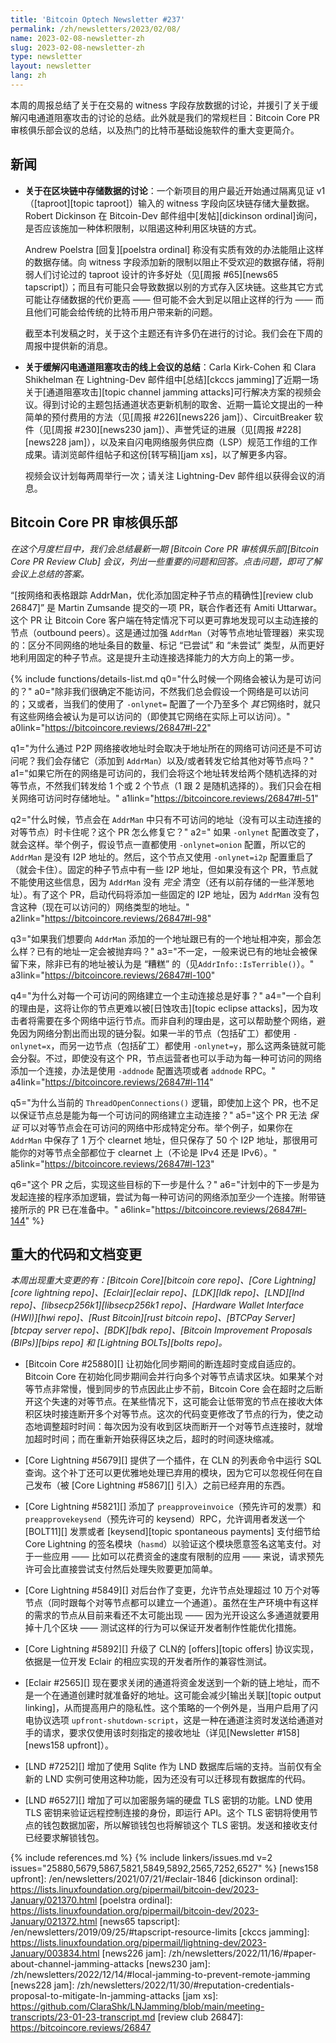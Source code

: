 ```yaml
---
title: 'Bitcoin Optech Newsletter #237'
permalink: /zh/newsletters/2023/02/08/
name: 2023-02-08-newsletter-zh
slug: 2023-02-08-newsletter-zh
type: newsletter
layout: newsletter
lang: zh
---
```


本周的周报总结了关于在交易的 witness 字段存放数据的讨论，并援引了关于缓解闪电通道阻塞攻击的讨论的总结。此外就是我们的常规栏目：Bitcoin Core PR 审核俱乐部会议的总结，以及热门的比特币基础设施软件的重大变更简介。

## 新闻

- **<!--discussion-about-storing-data-in-the-block-chain-->关于在区块链中存储数据的讨论**：一个新项目的用户最近开始通过隔离见证 v1（[taproot][topic taproot]）输入的 witness 字段向区块链存储大量数据。Robert Dickinson 在 Bitcoin-Dev 邮件组中[发帖][dickinson ordinal]询问，是否应该施加一种体积限制，以阻遏这种利用区块链的方式。

  Andrew Poelstra [回复][poelstra ordinal] 称没有实质有效的办法能阻止这样的数据存储。向 witness 字段添加新的限制以阻止不受欢迎的数据存储，将削弱人们讨论过的 taproot 设计的许多好处（见[周报 #65][news65 tapscript]）；而且有可能只会导致数据以别的方式存入区块链。这些其它方式可能让存储数据的代价更高 —— 但可能不会大到足以阻止这样的行为 —— 而且他们可能会给传统的比特币用户带来新的问题。

  截至本刊发稿之时，关于这个主题还有许多仍在进行的讨论。我们会在下周的周报中提供新的消息。

- **<!--summary-of-call-about-mitigating-ln-jamming-->关于缓解闪电通道阻塞攻击的线上会议的总结**：Carla Kirk-Cohen 和 Clara Shikhelman 在 Lightning-Dev 邮件组中[总结][ckccs jamming]了近期一场关于[通道阻塞攻击][topic channel jamming attacks]可行解决方案的视频会议。得到讨论的主题包括通道状态更新机制的取舍、近期一篇论文提出的一种简单的预付费用的方法（见[周报 #226][news226 jam]）、CircuitBreaker 软件（见[周报 #230][news230 jam]）、声誉凭证的进展（见[周报 #228][news228 jam]），以及来自闪电网络服务供应商（LSP）规范工作组的工作成果。请浏览邮件组帖子和这份[转写稿][jam xs]，以了解更多内容。

  视频会议计划每两周举行一次；请关注 Lightning-Dev 邮件组以获得会议的消息。

## Bitcoin Core PR 审核俱乐部

*在这个月度栏目中，我们会总结最新一期 [Bitcoin Core PR 审核俱乐部][Bitcoin Core PR Review Club] 会议，列出一些重要的问题和回答。点击问题，即可了解会议上总结的答案。*

“[按网络和表格跟踪 AddrMan，优化添加固定种子节点的精确性][review club 26847]” 是 Martin Zumsande 提交的一项 PR，联合作者还有 Amiti Uttarwar。这个 PR 让 Bitcoin Core 客户端在特定情况下可以更可靠地发现可以主动连接的节点（outbound peers）。这是通过加强 `AddrMan`（对等节点地址管理器）来实现的：区分不同网络的地址条目的数量、标记 “已尝试” 和 “未尝试” 类型，从而更好地利用固定的种子节点。这是提升主动连接选择能力的大方向上的第一步。

{% include functions/details-list.md
  q0="<!--when-is-a-network-considered-reachable-->什么时候一个网络会被认为是可访问的？"
  a0="除非我们很确定不能访问，不然我们总会假设一个网络是可以访问的；又或者，当我们的使用了 `-onlynet=` 配置了一个乃至多个 *其它*网络时，就只有这些网络会被认为是可以访问的（即使其它网络在实际上可以访问）。"
  a0link="https://bitcoincore.reviews/26847#l-22"

  q1="<!--how-is-an-address-received-over-the-p2p-network-treated-depending-on-whether-the-address-s-network-is-reachable-vs-non-reachable-do-we-store-it-add-it-to-addrman-and-or-forward-it-to-peers-->为什么通过 P2P 网络接收地址时会取决于地址所在的网络可访问还是不可访问呢？我们会存储它（添加到 `AddrMan`）以及/或者转发它给其他对等节点吗？"
  a1="如果它所在的网络是可访问的，我们会将这个地址转发给两个随机选择的对等节点，不然我们转发给 1 个或 2 个节点（1 跟 2 是随机选择的）。我们只会在相关网络可访问时存储地址。"
  a1link="https://bitcoincore.reviews/26847#l-51"

  q2="<!--how-can-a-node-currently-get-stuck-with-only-unreachable-addresses-in-addrman-finding-no-outbound-peers-how-does-this-pr-fix-it-->什么时候，节点会在 `AddrMan` 中只有不可访问的地址（没有可以主动连接的对等节点）时卡住呢？这个 PR 怎么修复它？"
  a2=" 如果 `-onlynet` 配置改变了，就会这样。举个例子，假设节点一直都使用 `-onlynet=onion` 配置，所以它的 `AddrMan` 是没有 I2P 地址的。然后，这个节点又使用 `-onlynet=i2p` 配置重启了（就会卡住）。固定的种子节点中有一些 I2P 地址，但如果没有这个 PR，节点就不能使用这些信息，因为 `AddrMan` 没有 *完全* 清空（还有以前存储的一些洋葱地址）。有了这个 PR，启动代码将添加一些固定的 I2P 地址，因为 `AddrMan` 没有包含这种（现在可以访问的）网络类型的地址。"
  a2link="https://bitcoincore.reviews/26847#l-98"

  q3="<!--when-an-address-we-d-like-to-add-to-addrman-collides-with-an-existing-address-what-happens-is-the-existing-address-always-dropped-in-favor-of-the-new-address-->如果我们想要向 `AddrMan` 添加的一个地址跟已有的一个地址相冲突，那会怎么样？已有的地址一定会被抛弃吗？"
  a3="不一定，一般来说已有的地址会被保留下来，除非已有的地址被认为是 “糟糕” 的（见`AddrInfo::IsTerrible()`）。"
  a3link="https://bitcoincore.reviews/26847#l-100"

  q4="<!--why-would-it-be-beneficial-to-have-an-outbound-connection-to-each-reachable-network-at-all-times-->为什么对每一个可访问的网络建立一个主动连接总是好事？"
  a4="一个自利的理由是，这将让你的节点更难以被[日蚀攻击][topic eclipse attacks]，因为攻击者将需要在多个网络中运行节点。而非自利的理由是，这可以帮助整个网络，避免因为网络分割出而出现的链分裂。如果一半的节点（包括矿工）都使用 `-onlynet=x`，而另一边节点（包括矿工）都使用 `-onlynet=y`，那么这两条链就可能会分裂。不过，即使没有这个 PR，节点运营者也可以手动为每一种可访问的网络添加一个连接，办法是使用 `-addnode` 配置选项或者 `addnode` RPC。"
  a4link="https://bitcoincore.reviews/26847#l-114"

  q5="<!--why-is-the-current-logic-in-threadopenconnections-even-with-the-pr-insufficient-to-guarantee-that-the-node-has-an-outbound-connection-to-each-reachable-network-at-all-times-->为什么当前的 `ThreadOpenConnections()` 逻辑，即使加上这个 PR，也不足以保证节点总是能为每一个可访问的网络建立主动连接？"
  a5="这个 PR 无法 *保证* 可以对等节点会在可访问的网络中形成特定分布。举个例子，如果你在 `AddrMan` 中保存了 1 万个 clearnet 地址，但只保存了 50 个 I2P 地址，那很用可能你的对等节点全部都位于 clearnet 上（不论是 IPv4 还是 IPv6）。"
  a5link="https://bitcoincore.reviews/26847#l-123"

  q6="<!--what-would-be-the-next-steps-towards-this-goal-see-the-previous-question-after-this-pr-->这个 PR 之后，实现这些目标的下一步是什么？"
  a6="计划中的下一步是为发起连接的程序添加逻辑，尝试为每一种可访问的网络添加至少一个连接。附带链接所示的 PR 已在准备中。"
  a6link="https://bitcoincore.reviews/26847#l-144"
%}

## 重大的代码和文档变更

*本周出现重大变更的有：[Bitcoin Core][bitcoin core repo]、[Core Lightning][core lightning repo]、[Eclair][eclair repo]、[LDK][ldk repo]、[LND][lnd repo]、[libsecp256k1][libsecp256k1 repo]、[Hardware Wallet Interface (HWI)][hwi repo]、[Rust Bitcoin][rust bitcoin repo]、[BTCPay Server][btcpay server repo]、[BDK][bdk repo]、[Bitcoin Improvement Proposals (BIPs)][bips repo] 和 [Lightning BOLTs][bolts repo]。*

- [Bitcoin Core #25880][] 让初始化同步期间的断连超时变成自适应的。Bitcoin Core 在初始化同步期间会并行向多个对等节点请求区块。如果某个对等节点非常慢，慢到同步的节点因此止步不前，Bitcoin Core 会在超时之后断开这个失速的对等节点。在某些情况下，这可能会让低带宽的节点在接收大体积区块时接连断开多个对等节点。这次的代码变更修改了节点的行为，使之动态地调整超时时间：每次因为没有收到区块而断开一个对等节点连接时，就增加超时时间；而在重新开始获得区块之后，超时的时间逐块缩减。

- [Core Lightning #5679][] 提供了一个插件，在 CLN 的列表命令中运行 SQL 查询。这个补丁还可以更优雅地处理已弃用的模块，因为它可以忽视任何在自己发布（被 [Core Lightning #5867][] 引入）之前已经弃用的东西。

- [Core Lightning #5821][] 添加了 `preapproveinvoice`（预先许可的发票）和 `preapprovekeysend`（预先许可的 keysend）RPC，允许调用者发送一个 [BOLT11][] 发票或者 [keysend][topic spontaneous payments] 支付细节给 Core Lightning 的签名模块（`hasmd`）以验证这个模块愿意签名这笔支付。对于一些应用 —— 比如可以花费资金的速度有限制的应用 —— 来说，请求预先许可会比直接尝试支付然后处理失败要更加简单。

- [Core Lightning #5849][] 对后台作了变更，允许节点处理超过 10 万个对等节点（同时跟每个对等节点都可以建立一个通道）。虽然在生产环境中有这样的需求的节点从目前来看还不太可能出现 —— 因为光开设这么多通道就要用掉十几个区块 —— 测试这样的行为可以保证开发者制作性能优化措施。

- [Core Lightning #5892][] 升级了 CLN的 [offers][topic offers] 协议实现，依据是一位开发 Eclair 的相应实现的开发者所作的兼容性测试。

- [Eclair #2565][] 现在要求关闭的通道将资金发送到一个新的链上地址，而不是一个在通道创建时就准备好的地址。这可能会减少[输出关联][topic output linking]，从而提高用户的隐私性。这个策略的一个例外是，当用户启用了闪电协议选项 `upfront-shutdown-script`，这是一种在通道注资时发送给通道对手的请求，要求仅使用该时刻指定的接收地址（详见[Newsletter #158][news158 upfront]）。

- [LND #7252][] 增加了使用 Sqlite 作为 LND 数据库后端的支持。当前仅有全新的 LND 实例可使用这种功能，因为还没有可以迁移现有数据库的代码。

- [LND #6527][] 增加了可以加密服务端的硬盘 TLS 密钥的功能。LND 使用 TLS 密钥来验证远程控制连接的身份，即运行 API。这个 TLS 密钥将使用节点的钱包数据加密，所以解锁钱包也将解锁这个 TLS 密钥。发送和接收支付已经要求解锁钱包。

{% include references.md %}
{% include linkers/issues.md v=2 issues="25880,5679,5867,5821,5849,5892,2565,7252,6527" %}
[news158 upfront]: /en/newsletters/2021/07/21/#eclair-1846
[dickinson ordinal]: https://lists.linuxfoundation.org/pipermail/bitcoin-dev/2023-January/021370.html
[poelstra ordinal]: https://lists.linuxfoundation.org/pipermail/bitcoin-dev/2023-January/021372.html
[news65 tapscript]: /en/newsletters/2019/09/25/#tapscript-resource-limits
[ckccs jamming]: https://lists.linuxfoundation.org/pipermail/lightning-dev/2023-January/003834.html
[news226 jam]: /zh/newsletters/2022/11/16/#paper-about-channel-jamming-attacks
[news230 jam]: /zh/newsletters/2022/12/14/#local-jamming-to-prevent-remote-jamming
[news228 jam]: /zh/newsletters/2022/11/30/#reputation-credentials-proposal-to-mitigate-ln-jamming-attacks
[jam xs]: https://github.com/ClaraShk/LNJamming/blob/main/meeting-transcripts/23-01-23-transcript.md
[review club 26847]: https://bitcoincore.reviews/26847
